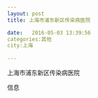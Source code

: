 ```yaml
--- 
layout: post 
title: 上海市浦东新区传染病医院

date:   2016-05-03 13:39:56 
categories:其他  
city:上海
  
--- 
```

   
上海市浦东新区传染病医院

信息

